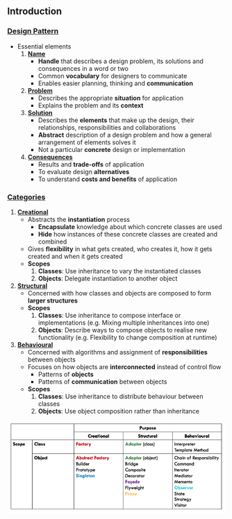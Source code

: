 ## Introduction

### [Design Pattern](#)
- Essential elements
   1. [**Name**](#)
      - **Handle** that describes a design problem, its solutions and consequences in a word or two
      - Common **vocabulary** for designers to communicate
      - Enables easier planning, thinking and **communication**
   2. [**Problem**](#)
      - Describes the appropriate **situation** for application
      - Explains the problem and its **context**
   3. [**Solution**](#)
      - Describes the **elements** that make up the design, their relationships, responsibilities and collaborations
      - **Abstract** description of a design problem and how a general arrangement of elements solves it
      - Not a particular **concrete** design or implementation
   4. [**Consequences**](#)
      - Results and **trade-offs** of application
      - To evaluate design **alternatives**
      - To understand **costs and benefits** of application

### [Categories](#)
1. [**Creational**](#)
   - Abstracts the **instantiation** process
      - **Encapsulate** knowledge about which concrete classes are used
      - **Hide** how instances of these concrete classes are created and combined
   - Gives **flexibility** in what gets created, who creates it, how it gets created and when it gets created
   - **Scopes**
      1. **Classes**: Use inheritance to vary the instantiated classes
      2. **Objects**: Delegate instantiation to another object
2. [**Structural**](#)
   - Concerned with how classes and objects are composed to form **larger structures**
   - **Scopes**
      1. **Classes**: Use inheritance to compose interface or implementations (e.g. Mixing multiple inheritances into one)
      2. **Objects**: Describe ways to compose objects to realise new functionality (e.g. Flexibility to change composition at runtime)
3. [**Behavioural**](#)
   - Concerned with algorithms and assignment of **responsibilities** between objects
   - Focuses on how objects are **interconnected** instead of control flow
      - Patterns of **objects**
      - Patterns of **communication** between objects
   - **Scopes**
      1. **Classes**: Use inheritance to distribute behaviour between classes
      2. **Objects**: Use object composition rather than inheritance
<img src="design-patterns.png" alt="Design Patterns" width=600px />